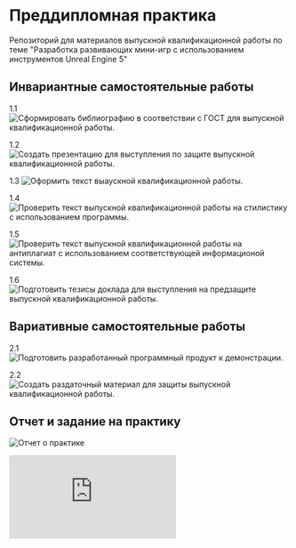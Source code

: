 # Преддипломная практика
Репозиторий для материалов выпускной квалификационной работы по теме "Разработка развивающих мини-игр с использованием инструментов Unreal Engine 5"
## Инвариантные самостоятельные работы
1.1 ![Сформировать библиографию в соответствии с ГОСТ для выпускной квалификационной работы.](https://github.com/VS-zer0/pract2024/tree/main/%D0%97%D0%B0%D0%B4%D0%B0%D0%BD%D0%B8%D0%B5%201.1)

1.2 ![Создать презентацию для выступления по защите выпускной квалификационной работы.](https://github.com/VS-zer0/pract2024/tree/main/%D0%97%D0%B0%D0%B4%D0%B0%D0%BD%D0%B8%D0%B5%201.2)

1.3 ![Оформить текст выаускной квалификационной работы.](https://github.com/VS-zer0/pract2024/tree/main/%D0%97%D0%B0%D0%B4%D0%B0%D0%BD%D0%B8%D0%B5%201.3)

1.4 ![Проверить текст выпускной квалификационной работы на стилистику с использованием программы.](https://github.com/VS-zer0/pract2024/tree/main/%D0%97%D0%B0%D0%B4%D0%B0%D0%BD%D0%B8%D0%B5%201.4)

1.5 ![Проверить текст выпускной квалификационной работы на антиплагиат с использованием соответствующей информационой системы.](https://github.com/VS-zer0/pract2024/tree/main/%D0%97%D0%B0%D0%B4%D0%B0%D0%BD%D0%B8%D0%B5%201.5)

1.6 ![Подготовить тезисы доклада для выступления на предзащите выпускной квалификационной работы.](https://github.com/VS-zer0/pract2024/tree/main/%D0%97%D0%B0%D0%B4%D0%B0%D0%BD%D0%B8%D0%B5%201.6)

## Вариативные самостоятельные работы
2.1 ![Подготовить разработанный программный продукт к демонстрации.](https://github.com/VS-zer0/pract2024/tree/main/%D0%97%D0%B0%D0%B4%D0%B0%D0%BD%D0%B8%D0%B5%202.1)

2.2 ![Создать раздаточный материал для защиты выпускной квалификационной работы.](https://github.com/VS-zer0/pract2024/tree/main/%D0%97%D0%B0%D0%B4%D0%B0%D0%BD%D0%B8%D0%B5%202.2)

## Отчет и задание на практику
![Отчет о практике](https://github.com/VS-zer0/pract2024)

![Задание на практику](https://github.com/VS-zer0/pract2024/blob/main/%D0%97%D0%B0%D0%B4%D0%B0%D0%BD%D0%B8%D0%B5%20%D0%BD%D0%B0%20%D0%BF%D1%80%D0%B0%D0%BA%D1%82%D0%B8%D0%BA%D1%83.pdf)

